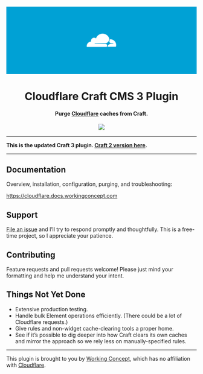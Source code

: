 ![Cloudflare](resources/hero.svg)

<h1 align="center">Cloudflare Craft CMS 3 Plugin</h1>
<h4 align="center">Purge <a href="https://www.cloudflare.com/">Cloudflare</a> caches from Craft.</h4>

<p align="center"><a href="https://scrutinizer-ci.com/g/workingconcept/cloudflare-craft-plugin/"><img src="https://scrutinizer-ci.com/g/workingconcept/cloudflare-craft-plugin/badges/quality-score.png?b=master"></a></p>

---

**This is the updated Craft 3 plugin. [Craft 2 version here](https://github.com/workingconcept/cloudflare-craft-plugin/tree/craft-2).**

---

## Documentation

Overview, installation, configuration, purging, and troubleshooting:

https://cloudflare.docs.workingconcept.com

## Support

[File an issue](https://github.com/workingconcept/cloudflare-craft-plugin/issues) and I’ll try to respond promptly and thoughtfully. This is a free-time project, so I appreciate your patience.

## Contributing

Feature requests and pull requests welcome! Please just mind your formatting and help me understand your intent.

## Things Not Yet Done

- Extensive production testing.
- Handle bulk Element operations efficiently. (There could be a lot of Cloudflare requests.)
- Give rules and non-widget cache-clearing tools a proper home.
- See if it’s possible to dig deeper into how Craft clears its own caches and mirror the approach so we rely less on manually-specified rules.

---

This plugin is brought to you by [Working Concept](https://workingconcept.com), which has no affiliation with [Cloudflare](https://www.cloudflare.com/).
